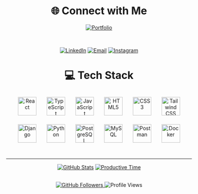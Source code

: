 <div align="center">
<h1> 🌐 Connect with Me </h1>

[![Portfolio](https://img.shields.io/badge/Portfolio-000000?style=for-the-badge&logo=About.me&logoColor=white)](https://your-portfolio.com)

<br>

[![LinkedIn](https://img.shields.io/badge/LinkedIn-000000?style=for-the-badge&logo=linkedin&logoColor=white)](https://linkedin.com/in/your-username)
[![Email](https://img.shields.io/badge/Email-000000?style=for-the-badge&logo=gmail&logoColor=white)](mailto:islamamr2003@gmail.com)
[![Instagram](https://img.shields.io/badge/Instagram-000000?style=for-the-badge&logo=instagram&logoColor=white)]([https://instagram.com/your-username](https://www.instagram.com/islam.29.r?igsh=cm1qeGZ6ZDl2NXNw&utm_source=qr))

</div>

<div align="center">
<h1> 💻 Tech Stack </h1>




<img src="https://skillicons.dev/icons?i=react" width="50" height="50" alt="React" title="React" style="margin: 12px;"/>
<img src="https://skillicons.dev/icons?i=ts" width="50" height="50" alt="TypeScript" title="TypeScript" style="margin: 12px;"/>
<img src="https://skillicons.dev/icons?i=js" width="50" height="50" alt="JavaScript" title="JavaScript" style="margin: 12px;"/>
<img src="https://skillicons.dev/icons?i=html" width="50" height="50" alt="HTML5" title="HTML5" style="margin: 12px;"/>
<img src="https://skillicons.dev/icons?i=css" width="50" height="50" alt="CSS3" title="CSS3" style="margin: 12px;"/>
<img src="https://skillicons.dev/icons?i=tailwind" width="50" height="50" alt="Tailwind CSS" title="Tailwind CSS" style="margin: 12px;"/>


<img src="https://skillicons.dev/icons?i=django" width="50" height="50" alt="Django" title="Django" style="margin: 12px;"/>
<img src="https://skillicons.dev/icons?i=python" width="50" height="50" alt="Python" title="Python" style="margin: 12px;"/>


<img src="https://skillicons.dev/icons?i=postgres" width="50" height="50" alt="PostgreSQL" title="PostgreSQL" style="margin: 12px;"/>
<img src="https://skillicons.dev/icons?i=mysql" width="50" height="50" alt="MySQL" title="MySQL" style="margin: 12px;"/>


<img src="https://skillicons.dev/icons?i=postman" width="50" height="50" alt="Postman" title="Postman" style="margin: 12px;"/>
<img src="https://skillicons.dev/icons?i=docker" width="50" height="50" alt="Docker" title="Docker" style="margin: 12px;"/>

<br>
<br>
<hr>

<div align="center">

[![GitHub Stats](http://github-profile-summary-cards.vercel.app/api/cards/stats?username=Eslamamro&theme=aura)](https://github.com/Eslamamro)
[![Productive Time](http://github-profile-summary-cards.vercel.app/api/cards/productive-time?username=Eslamamro&theme=aura&utcOffset=8)](https://github.com/Eslamamro)

</div>

</div>

<br>

<div align="center">
  
<a href="https://github.com/Eslamamro" target="_blank">
<img src="https://img.shields.io/github/followers/Eslamamro?style=social&logo=github&label=Follow" alt="GitHub Followers"/>
</a>
<img src="https://komarev.com/ghpvc/?username=Eslamamro&style=flat-square&color=39d353&label=Profile+Views" alt="Profile Views"/>

</div>
